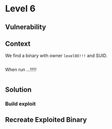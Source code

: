# Level 6

## Vulnerability



## Context

We find a binary with owner ```level0X!!!``` and SUID.
```

```

When run ...!!!!!
```

```

## Solution



### Build exploit



## Recreate Exploited Binary


